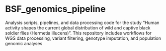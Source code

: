 # BSF_genomics_pipeline
Analysis scripts, pipelines, and data processing code for the study “Human activity shapes the current global distribution of wild and captive black soldier flies (Hermetia illucens)”. This repository includes workflows for WGS data processing, variant filtering, genotype imputation, and population genomic analyses
